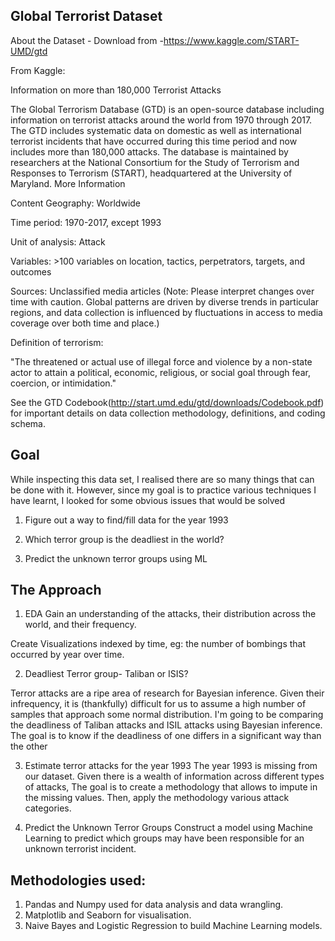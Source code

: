 ## Global Terrorist Dataset 

About the Dataset - Download from -https://www.kaggle.com/START-UMD/gtd

From Kaggle:

Information on more than 180,000 Terrorist Attacks

The Global Terrorism Database (GTD) is an open-source database including information on terrorist attacks around the world from 1970 through 2017. The GTD includes systematic data on domestic as well as international terrorist incidents that have occurred during this time period and now includes more than 180,000 attacks. The database is maintained by researchers at the National Consortium for the Study of Terrorism and Responses to Terrorism (START), headquartered at the University of Maryland. More Information

Content
Geography: Worldwide

Time period: 1970-2017, except 1993

Unit of analysis: Attack

Variables: >100 variables on location, tactics, perpetrators, targets, and outcomes

Sources: Unclassified media articles (Note: Please interpret changes over time with caution. Global patterns are driven by diverse trends in particular regions, and data collection is influenced by fluctuations in access to media coverage over both time and place.)

Definition of terrorism:

"The threatened or actual use of illegal force and violence by a non-state actor to attain a political, economic, religious, or social goal through fear, coercion, or intimidation."

See the GTD Codebook(http://start.umd.edu/gtd/downloads/Codebook.pdf) for important details on data collection methodology, definitions, and coding schema.

## Goal
While inspecting this data set, I realised there are so many things that can be done with it. 
However, since my goal is to practice various techniques I have learnt, I looked for some obvious issues that would be solved

1. Figure out a way to find/fill data for the year 1993

2. Which terror group is the deadliest in the world?

3. Predict the unknown terror groups using ML


## The Approach

1. EDA
Gain an understanding of the attacks, their distribution across the world, and their frequency.

Create Visualizations indexed by time, eg: the number of bombings that occurred by year over time.

2. Deadliest Terror group- Taliban or ISIS?

Terror attacks are a ripe area of research for Bayesian inference. Given their infrequency, it is (thankfully) difficult for us to assume a high number of samples that approach some normal distribution.
I'm going to be comparing the deadliness of Taliban attacks and ISIL attacks using Bayesian inference.
The goal is to know if the deadliness of one differs in a significant way than the other

3. Estimate terror attacks for the year 1993
The year 1993 is missing from our dataset. 
Given there is a wealth of information across different types of attacks,
The goal is to create a methodology that allows to impute in the missing values. Then, apply the methodology various attack categories.

4. Predict the Unknown Terror Groups
Construct a model using Machine Learning to predict which groups may have been responsible for an unknown terrorist incident.

## Methodologies used:
1. Pandas and Numpy used for data analysis and data wrangling.
2. Matplotlib and Seaborn for visualisation.
3. Naive Bayes and Logistic Regression to build Machine Learning models.

